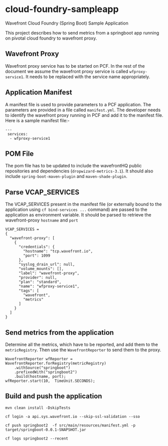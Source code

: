 # cloud-foundry-sampleapp
Wavefront Cloud Foundry (Spring Boot) Sample Application

This project describes how to send metrics from a springboot app running on pivotal cloud foundry to wavefront proxy.

## Wavefront Proxy

Wavefront proxy service has to be started on PCF. In the rest of the document we assume the wavefront proxy service is called `wfproxy-service1`. It needs to be replaced with the service name appropriately.

## Application Manifest

A manifest file is used to provide parameters to a PCF application. The parameters are provided in a file called `manifest.yml`. The developer needs to identify the wavefront proxy running in PCF and add it to the manifest file. Here is a sample manifest file:-

```
---
 services:
  - wfproxy-service1
```

## POM File

The pom file has to be updated to include the wavefrontHQ public repositories and dependencies (`dropwizard-metrics-3.1`). It should also include `spring-boot-maven-plugin` and `maven-shade-plugin`.

## Parse VCAP_SERVICES

The VCAP_SERVICES present in the manifest file (or externally bound to the application using `cf bind-services ...` command) are passed to the application as environment variable. It should be parsed to retrieve the wavefront-proxy `hostname` and `port`

```
VCAP_SERVICES =
{
  "wavefront-proxy": [
    {
      "credentials": {
        "hostname": "tcp.wavefront.io",
        "port": 1099
      },
      "syslog_drain_url": null,
      "volume_mounts": [],
      "label": "wavefront-proxy",
      "provider": null,
      "plan": "standard",
      "name": "wfproxy-service1",
      "tags": [
        "wavefront",
        "metrics"
      ]
    }
  ]
}
```

## Send metrics from the application

Determine all the metrics, which have to be reported, and add them to the `metricRegistry`. Then use the `WavefrontReporter` to send them to the proxy.

```
WavefrontReporter wfReporter = WavefrontReporter.forRegistry(metricRegistry)
    .withSource("springboot")
    .prefixedWith("springboot2")
    .build(hostname, port);
wfReporter.start(10,  TimeUnit.SECONDS);
```

## Build and push the application

```
mvn clean install -DskipTests

cf login -a api.sys.wavefront.io --skip-ssl-validation --sso

cf push springboot2  -f src/main/resources/manifest.yml -p target/springboot-0.0.1-SNAPSHOT.jar

cf logs springboot2 --recent
```
